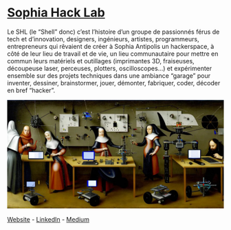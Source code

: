 # [Sophia Hack Lab](http://shl.contact)

Le SHL (le “Shell” donc) c’est l’histoire d’un groupe de passionnés férus de tech et d’innovation, designers, ingénieurs, artistes, programmeurs, entrepreneurs qui rêvaient de créer à Sophia Antipolis un hackerspace, à côté de leur lieu de travail et de vie, un lieu communautaire pour mettre en commun leurs matériels et outillages (imprimantes 3D, fraiseuses, découpeuse laser, perceuses, plotters, oscilloscopes…) et expérimenter ensemble sur des projets techniques dans une ambiance “garage” pour inventer, dessiner, brainstormer, jouer, démonter, fabriquer, coder, décoder en bref “hacker”.

[![SHL banner](https://raw.githubusercontent.com/SophiaHackLab/.github/main/profile/shl-banner.jpg)](http://shl.contact)

[Website](http://shl.contact) - [LinkedIn](https://www.linkedin.com/company/sophia-hack-lab/) - [Medium](https://medium.com/@sw_698)
